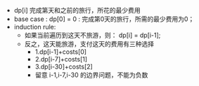 * dp[i] 完成第天和之前的旅行，所花的最少费用
* base case : dp[0] = 0 : 完成第0天的旅行，所需的最少费用为0；
* induction rule: 
  * 如果当前遍历到这天不旅游，则： dp[i] = dp[i-1];
  * 反之，这天能旅游，支付这天的费用有三种选择
    * 1.dp[i-1]+costs[0]
    * 2.dp[i-7]+costs[1]
    * 3.dp[i-30]+costs[2]
    * 留意 i-1,i-7,i-30 的边界问题，不能为负数